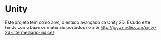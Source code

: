 # Unity
Este projeto tem como alvo, o estudo avançado da Unity 2D. Estudo este tendo como base os materiais postados no site http://jogosindie.com/unity-2d-intermediario-indice/ . 
